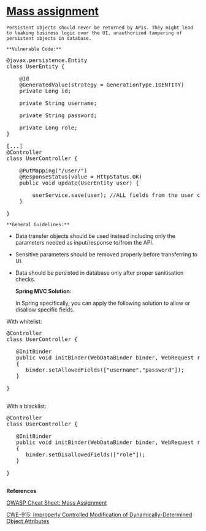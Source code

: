 # [Mass assignment](https://find-sec-bugs.github.io/bugs.htm#ENTITY_MASS_ASSIGNMENT)

    Persistent objects should never be returned by APIs. They might lead to leaking business logic over the UI, unauthorized tampering of
    persistent objects in database.

    **Vulnerable Code:**  

<pre>
@javax.persistence.Entity
class UserEntity {

    @Id
    @GeneratedValue(strategy = GenerationType.IDENTITY)
    private Long id;

    private String username;

    private String password;

    private Long role;
}

[...]
@Controller
class UserController {

    @PutMapping("/user/")
    @ResponseStatus(value = HttpStatus.OK)
    public void update(UserEntity user) {

        userService.save(user); //ALL fields from the user can be altered
    }

}
</pre>

    **General Guidelines:**  

*   Data transfer objects should be used instead including only the parameters needed as input/response to/from the API.
*   Sensitive parameters should be removed properly before transferring to UI.
*   Data should be persisted in database only after proper sanitisation checks.

    **Spring MVC Solution:**  

    In Spring specifically, you can apply the following solution to allow or disallow specific fields.  

With whitelist:  

<pre>
@Controller
class UserController {

   @InitBinder
   public void initBinder(WebDataBinder binder, WebRequest request)
   {
      binder.setAllowedFields(["username","password"]);
   }

}
    </pre>

With a blacklist:  

<pre>
@Controller
class UserController {

   @InitBinder
   public void initBinder(WebDataBinder binder, WebRequest request)
   {
      binder.setDisallowedFields(["role"]);
   }

}
    </pre>

**References**  

[OWASP Cheat Sheet: Mass Assignment](https://cheatsheetseries.owasp.org/cheatsheets/Mass_Assignment_Cheat_Sheet.html#spring-mvc)  

[CWE-915: Improperly Controlled Modification of Dynamically-Determined Object Attributes](https://cwe.mitre.org/data/definitions/915.html)